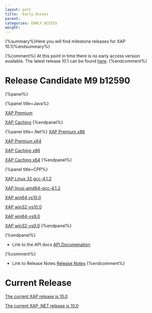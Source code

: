 ```yaml
---
layout: post
title:  Early Access
parent:
categories: EARLY_ACCESS
weight:
---
```


{%summary%}Here you will find milestone releases for XAP 10.1{%endsummary%}

{%comment%}
At this point in time there is no early access version available. The latest release 10.1 can be found [here](/index.html).
{%endcomment%}

# Release Candidate M9 b12590

{%panel%}


{%panel title=Java%}

[XAP Premium](http://www.gigaspaces.com/tempfiles/downloads/EarlyAccess/xap/10.1.0/m9/gigaspaces-xap-premium-10.1.0-m9-b12590-with-license.zip)

[XAP Caching](http://www.gigaspaces.com/tempfiles/downloads/EarlyAccess/xap/10.1.0/m9/gigaspaces-xap-caching-10.1.0-m9-b12590.zip)
{%endpanel%}


{%panel title=.Net%}
[XAP Premium x86](http://www.gigaspaces.com/tempfiles/downloads/EarlyAccess/xap/10.1.0/m9/GigaSpaces-XAP.NET-Premium-10.1.0.12590-M9-x86.msi)

[XAP Premium x64](http://www.gigaspaces.com/tempfiles/downloads/EarlyAccess/xap/10.1.0/m9/GigaSpaces-XAP.NET-Premium-10.1.0.12590-M9-x64.msi)

[XAP Caching x86](http://www.gigaspaces.com/tempfiles/downloads/EarlyAccess/xap/10.1.0/m9/GigaSpaces-XAP.NET-Caching-10.1.0.12590-M9-x86.msi)

[XAP Caching x64](http://www.gigaspaces.com/tempfiles/downloads/EarlyAccess/xap/10.1.0/m9/GigaSpaces-XAP.NET-Caching-10.1.0.12590-M9-x64.msi)
{%endpanel%}

{%panel title=CPP%}

[XAP Linux 32 gcc-4.1.2](http://www.gigaspaces.com/tempfiles/downloads/EarlyAccess/xap/10.1.0/m9/gigaspaces-cpp-10.1.0-m9-linux32-gcc-4.1.2.tar.gz)

[XAP linux-amd64-gcc-4.1.2](http://www.gigaspaces.com/tempfiles/downloads/EarlyAccess/xap/10.1.0/m9/gigaspaces-cpp-10.1.0-m9-linux-amd64-gcc-4.1.2.tar.gz)

[XAP win64 vs10.0](http://www.gigaspaces.com/tempfiles/downloads/EarlyAccess/xap/10.1.0/m9/gigaspaces-cpp-10.1.0-m9-win64-vs10.0.tar.gz)

[XAP win32-vs10.0](http://www.gigaspaces.com/tempfiles/downloads/EarlyAccess/xap/10.1.0/m9/gigaspaces-cpp-10.1.0-m9-win32-vs10.0.tar.gz)

[XAP win64-vs9.0](http://www.gigaspaces.com/tempfiles/downloads/EarlyAccess/xap/10.1.0/m9/gigaspaces-cpp-10.1.0-m9-win64-vs9.0.tar.gz)

[XAP win32-vs9.0](http://www.gigaspaces.com/tempfiles/downloads/EarlyAccess/xap/10.1.0/m9/gigaspaces-cpp-10.1.0-m9-win32-vs9.0.tar.gz)
{%endpanel%}

{%endpanel%}

* Link to the API docs
[API Documenation](/api_documentation)

{%comment%}
* Link to Release Notes
[Release Notes](/release_notes)
{%endcomment%}

# Current Release

[The current XAP release is 10.0](/xap101)

[The current XAP .NET release is 10.0](/xap101net)





